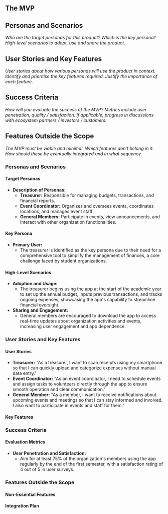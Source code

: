 ## The MVP
## Personas and Scenarios
*Who are the target personas for this product?*
*Which is the key persona?*
*High-level scenarios to adopt, use and share the product.*
## User Stories and Key Features
*User stories about how various personas will use the product in context.*
*Identify and prioritise the key features required.*
*Justify the importance of each feature.*
## Success Criteria
*How will you evaluate the success of the MVP?*
*Metrics include user penetration, quality / satisfaction.*
*If applicable, progress in discussions with ecosystem partners / investors / customers.*
## Features Outside the Scope
*The MVP must be viable and minimal.*
*Which features don’t belong in it.*
*How should these be eventually integrated and in what sequence.*



### Personas and Scenarios

#### Target Personas
- **Description of Personas:**
  - **Treasurer:** Responsible for managing budgets, transactions, and financial reports.
  - **Event Coordinator:** Organizes and oversees events, coordinates locations, and manages event staff.
  - **General Members:** Participate in events, view announcements, and interact with other organization functionalities.

#### Key Persona
- **Primary User:**
  - The treasurer is identified as the key persona due to their need for a comprehensive tool to simplify the management of finances, a core challenge faced by student organizations.

#### High-Level Scenarios
- **Adoption and Usage:**
  - The treasurer begins using the app at the start of the academic year to set up the annual budget, inputs previous transactions, and tracks ongoing expenses, showcasing the app's capability to streamline financial oversight.
- **Sharing and Engagement:**
  - General members are encouraged to download the app to access real-time updates about organization activities and events, increasing user engagement and app dependence.

### User Stories and Key Features

#### User Stories
- **Treasurer:** "As a treasurer, I want to scan receipts using my smartphone so that I can quickly upload and categorize expenses without manual data entry."
- **Event Coordinator:** "As an event coordinator, I need to schedule events and assign tasks to volunteers directly through the app to ensure smooth operation and clear communication."
- **General Member:** "As a member, I want to receive notifications about upcoming events and meetings so that I can stay informed and involved. I also want to participate in events and staff for them."

#### Key Features


### Success Criteria

#### Evaluation Metrics
- **User Penetration and Satisfaction:**
  - Aim for at least 75% of the organization's members using the app regularly by the end of the first semester, with a satisfaction rating of 4 out of 5 in user surveys.


### Features Outside the Scope

#### Non-Essential Features


#### Integration Plan






